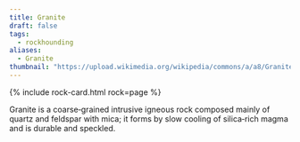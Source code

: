```yaml
---
title: Granite
draft: false
tags:
  - rockhounding
aliases:
  - Granite
thumbnail: "https://upload.wikimedia.org/wikipedia/commons/a/a8/Granite_Rock_2.jpg"
---
```

{% include rock-card.html rock=page %}

Granite is a coarse‑grained intrusive igneous rock composed mainly of quartz and feldspar with mica; it forms by slow cooling of silica‑rich magma and is durable and speckled.
